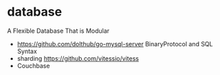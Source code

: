 # database
A Flexible Database That is Modular 


- https://github.com/dolthub/go-mysql-server BinaryProtocol and SQL Syntax
- sharding https://github.com/vitessio/vitess
- Couchbase 
